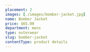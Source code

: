 ```yaml
---
placement: 2
images: [./images/bomber-jacket.jpg]
name: Bomber Jacket
price: $65.00
department: mens
type: outerwear
slug: bomber-jacket
contentType: product details
---
```

